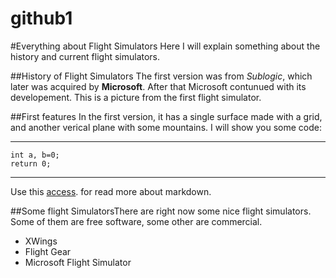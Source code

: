 # github1
#Everything about Flight Simulators
Here I will explain something about the history and current flight simulators.

##History of Flight Simulators
The first version was from _Sublogic_, which later was acquired by **Microsoft**.
After that Microsoft contunued with its developement.
This is a picture from the first flight simulator.

##First features
In the first version, it has a single surface made with a grid, and another verical plane with some mountains.
I will show you some code:
***
	int a, b=0;
	return 0;
***
Use this
[access](https://docs.github.com/en/get-started/writing-on-github/getting-started-with-writing-and-formatting-on-github/basic-writing-and-formatting-syntax).
for read more about markdown.

##Some flight SimulatorsThere are right now some nice flight simulators. Some of them are free software, some other are commercial.
- XWings
- Flight Gear
- Microsoft Flight Simulator

